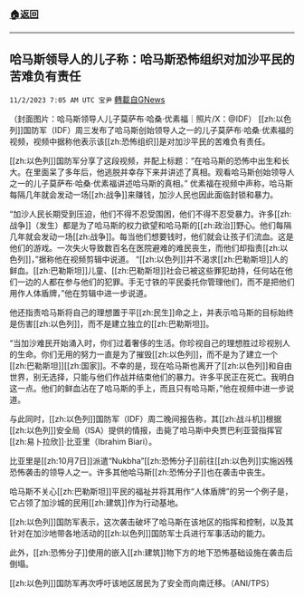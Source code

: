 ###  [:house:返回](README.md)
---


## 哈马斯领导人的儿子称：哈马斯恐怖组织对加沙平民的苦难负有责任
`11/2/2023 7:05 AM UTC 宝尹` [轉載自GNews](https://gnews.org/articles/1911921)

（封面图片：哈马斯领导人儿子莫萨布·哈桑·优素福｜照片/X：@IDF）
[[zh:以色列]]国防军（IDF）周三发布了哈马斯创始领导人之一的儿子莫萨布·哈桑·优素福的视频，视频中据称他表示该[[zh:恐怖组织]]是对加沙平民的苦难负有责任。

[[zh:以色列]]国防军分享了这段视频，并配上标题：“在哈马斯的恐怖中出生和长大。在里面呆了多年后，他逃脱并幸存下来并讲述了真相。观看哈马斯创始领导人之一的儿子莫萨布·哈桑·优素福讲述哈马斯的真相。”
优素福在视频中声称，哈马斯每隔几年就会发动一场[[zh:战争]]来赚钱，加沙人民也因此面临封锁和暴力。

“加沙人民长期受到压迫，他们不得不忍受围困，他们不得不忍受暴力。许多[[zh:战争]]（发生）都是为了哈马斯的权力欲望和哈马斯的[[zh:政治]]野心。他们每隔几年就会发动一场[[zh:战争]]。每当他们想要钱时，他们就会让孩子们流血。这是他们的游戏。一次失火导致数百名在医院避难的难民丧生，而他们却指责[[zh:以色列]]，”据称他在视频剪辑中说道。
“[[zh:以色列]]并不渴求[[zh:巴勒斯坦]]人的鲜血。[[zh:巴勒斯坦]]儿童、[[zh:巴勒斯坦]]社会已被这些罪犯劫持，任何站在他们一边的人都在参与他们的犯罪。手无寸铁的平民委托你管理他们，而不是把他们用作人体盾牌，”他在剪辑中进一步说道。

他还指责哈马斯将自己的理想置于平[[zh:民生]]命之上，并表示哈马斯的目标始终是伤害[[zh:以色列]]，而不是建立独立的[[zh:巴勒斯坦]]。

“当加沙难民开始涌入时，你们过着奢侈的生活。你珍视自己的理想胜过珍视别人的生命。你们无用的努力一直是为了摧毁[[zh:以色列]]，而不是为了建立一个[[zh:巴勒斯坦]][[zh:国家]]。不幸的是，现在哈马斯也离开了[[zh:以色列]]和自由世界，别无选择，只能与他们作战并结束他们的暴力。许多平民正在死亡。我明白这一点。他们的鲜血沾在了哈马斯的手上，而且只有哈马斯，”他在视频中进一步说道。

与此同时，[[zh:以色列]]国防军（IDF）周二晚间报告称，其[[zh:战斗机]]根据[[zh:以色列]]安全局（ISA）提供的情报，击毙了哈马斯中央贾巴利亚营指挥官[[zh:易卜拉欣]]·比亚里（Ibrahim Biari）。

比亚里是[[zh:10月7日]]派遣“Nukbha”[[zh:恐怖分子]]前往[[zh:以色列]]实施凶残恐怖袭击的领导人之一。许多其他哈马斯[[zh:恐怖分子]]也在袭击中丧生。

哈马斯不关心[[zh:巴勒斯坦]]平民的福祉并将其用作“人体盾牌”的另一个例子是，它占领了加沙城的民用[[zh:建筑]]作为行动基地。

[[zh:以色列]]国防军表示，这次袭击破坏了哈马斯在该地区的指挥和控制，以及其针对在加沙地带各地活动的[[zh:以色列]]国防军士兵进行军事活动的能力。

此外，[[zh:恐怖分子]]使用的嵌入[[zh:建筑]]物下方的地下恐怖基础设施在袭击后倒塌。

[[zh:以色列]]国防军再次呼吁该地区居民为了安全而向南迁移。（ANI/TPS）


